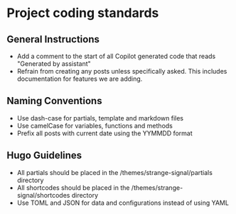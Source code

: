 # Project coding standards

## General Instructions
- Add a comment to the start of all Copilot generated code that reads "Generated by assistant"
- Refrain from creating any posts unless specifically asked. This includes documentation for features we are adding.

## Naming Conventions
- Use dash-case for partials, template and markdown files
- Use camelCase for variables, functions and methods
- Prefix all posts with current date using the YYMMDD format

## Hugo Guidelines
- All partials should be placed in the /themes/strange-signal/partials directory
- All shortcodes should be placed in the /themes/strange-signal/shortcodes directory
- Use TOML and JSON for data and configurations instead of using YAML

